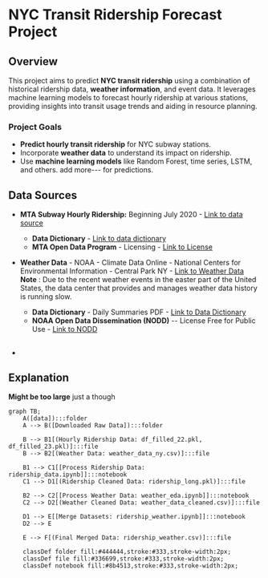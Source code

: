 # NYC Transit Ridership Forecast Project

## Overview

This project aims to predict **NYC transit ridership** using a combination of historical ridership data, **weather information**, and event data. It leverages machine learning models to forecast hourly ridership at various stations, providing insights into transit usage trends and aiding in resource planning.

### Project Goals

- **Predict hourly transit ridership** for NYC subway stations.
- Incorporate **weather data** to understand its impact on ridership.
- Use **machine learning models** like Random Forest, time series, LSTM, and others.  add more--- for predictions.

## Data Sources
- **MTA Subway Hourly Ridership:** Beginning July 2020 - [Link to data source](https://data.ny.gov/Transportation/MTA-Subway-Hourly-Ridership-Beginning-July-2020/wujg-7c2s/about_data)
  - **Data Dictionary** - [Link to data dictionary](https://data.ny.gov/api/views/wujg-7c2s/files/41d9b5bf-aeda-4a7e-b15c-a3c5f01ee345?download=true&filename=MTA_SubwayHourlyRidership_DataDictionary.pdf)
  - **MTA Open Data Program** - Licensing - [Link to License](https://new.mta.info/open-data)
  
- **Weather Data** - NOAA - Climate Data Online - National Centers for Environmental Information - Central Park NY - [Link to Weather Data](https://www.ncdc.noaa.gov/cdo-web/datasets)
  **Note** : Due to the recent weather events in the easter part of the United States, the data center that provides and manages weather data history is running slow.   
  - **Data Dictionary** - Daily Summaries PDF - [Link to Data Dictionary](http://www.ncei.noaa.gov/pub/data/cdo/documentation/GHCND_documentation.pdf)
  - **NOAA Open Data Dissemination (NODD)** -- License Free for Public Use - [Link to NODD](https://www.noaa.gov/information-technology/open-data-dissemination)

## 
-

## Explanation
**Might be too large** just a though
```mermaid
graph TB;
    A([data]):::folder
    A --> B([Downloaded Raw Data]):::folder
    
    B --> B1[(Hourly Ridership Data: df_filled_22.pkl, df_filled_23.pkl)]:::file
    B --> B2[(Weather Data: weather_data_ny.csv)]:::file
    
    B1 --> C1[[Process Ridership Data: ridership_data.ipynb]]:::notebook
    C1 --> D1[(Ridership Cleaned Data: ridership_long.pkl)]:::file
    
    B2 --> C2[[Process Weather Data: weather_eda.ipynb]]:::notebook
    C2 --> D2[(Weather Cleaned Data: weather_data_cleaned.csv)]:::file
    
    D1 --> E[[Merge Datasets: ridership_weather.ipynb]]:::notebook
    D2 --> E
    
    E --> F[(Final Merged Data: ridership_weather.csv)]:::file

    classDef folder fill:#444444,stroke:#333,stroke-width:2px;
    classDef file fill:#336699,stroke:#333,stroke-width:2px;
    classDef notebook fill:#8b4513,stroke:#333,stroke-width:2px;




